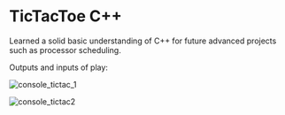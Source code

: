 # TicTacToe C++

Learned a solid basic understanding of C++ for future advanced projects such as processor scheduling. 

Outputs and inputs of play:

![console_tictac_1](https://user-images.githubusercontent.com/92473029/229385457-58a1c209-4030-4595-a4f0-b6c2513bcd3d.png)

![console_tictac2](https://user-images.githubusercontent.com/92473029/229385460-4234dc89-d509-46e5-b960-7669cc56018d.png)

